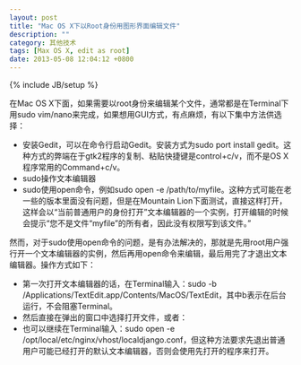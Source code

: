 ```yaml
---
layout: post
title: "Mac OS X下以Root身份用图形界面编辑文件"
description: ""
category: 其他技术
tags: [Max OS X, edit as root]
date: 2013-05-08 12:04:12 +0800
---
```

{% include JB/setup %}

在Mac OS X下面，如果需要以root身份来编辑某个文件，通常都是在Terminal下用sudo vim/nano来完成，如果想用GUI方式，有点麻烦，有以下集中方法供选择：

* 安装Gedit，可以在命令行启动Gedit。安装方式为sudo port install gedit。这种方式的弊端在于gtk2程序的复制、粘贴快捷键是control+c/v，而不是OS X程序常用的Command+c/v。
* sudo操作文本编辑器
* sudo使用open命令，例如sudo open -e /path/to/myfile。这种方式可能在老一些的版本里面没有问题，但是在Mountain Lion下面测试，直接这样打开，这样会以“当前普通用户的身份打开”文本编辑器的一个实例，打开编辑的时候会提示“您不是文件“myfile”的所有者，因此没有权限写到该文件。”

然而，对于sudo使用open命令的问题，是有办法解决的，那就是先用root用户强行开一个文本编辑器的实例，然后再用open命令来编辑，最后用完了才退出文本编辑器。操作方式如下：

* 第一次打开文本编辑器的话，在Terminal输入：sudo -b /Applications/TextEdit.app/Contents/MacOS/TextEdit，其中b表示在后台运行，不会阻塞Terminal。
* 然后直接在弹出的窗口中选择打开文件，或者：
* 也可以继续在Terminal输入：sudo open -e /opt/local/etc/nginx/vhost/localdjango.conf，但这种方法要求先退出普通用户可能已经打开的默认文本编辑器，否则会使用先打开的程序来打开。
